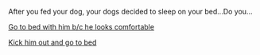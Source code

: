 After you fed your dog, your dogs decided to sleep on your bed...Do you... 

[Go to bed with him b/c he looks comfortable](end2) <br>

[Kick him out and go to bed](end2)